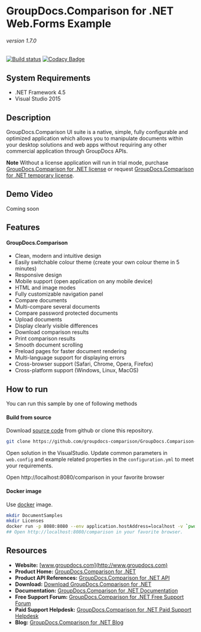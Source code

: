 # GroupDocs.Comparison for .NET Web.Forms Example
###### version 1.7.0

[![Build status](https://ci.appveyor.com/api/projects/status/0hr248kixtaay7d4/branch/master?svg=true)](https://ci.appveyor.com/project/egorovpavel/groupdocs-comparison-for-net-webforms/branch/master)
[![Codacy Badge](https://api.codacy.com/project/badge/Grade/3256f4227c354b61a361136ff079ce79)](https://www.codacy.com/app/GroupDocs/GroupDocs.Comparison-for-.NET-WebForms?utm_source=github.com&amp;utm_medium=referral&amp;utm_content=groupdocs-comparison/GroupDocs.Comparison-for-.NET-WebForms&amp;utm_campaign=Badge_Grade)

## System Requirements
- .NET Framework 4.5
- Visual Studio 2015


## Description
GroupDocs.Comparison UI suite is a native, simple, fully configurable and optimized application which allows you to manipulate documents within your desktop solutions and web apps without requiring any other commercial application through GroupDocs APIs.

**Note** Without a license application will run in trial mode, purchase [GroupDocs.Comparison for .NET license](https://purchase.groupdocs.com/order-online-step-1-of-8.aspx) or request [GroupDocs.Comparison for .NET temporary license](https://purchase.groupdocs.com/temporary-license).


## Demo Video
Coming soon


## Features
#### GroupDocs.Comparison
- Clean, modern and intuitive design
- Easily switchable colour theme (create your own colour theme in 5 minutes)
- Responsive design
- Mobile support (open application on any mobile device)
- HTML and image modes
- Fully customizable navigation panel
- Compare documents
- Multi-compare several documents
- Compare password protected documents
- Upload documents
- Display clearly visible differences
- Download comparison results
- Print comparison results
- Smooth document scrolling
- Preload pages for faster document rendering
- Multi-language support for displaying errors
- Cross-browser support (Safari, Chrome, Opera, Firefox)
- Cross-platform support (Windows, Linux, MacOS)

## How to run

You can run this sample by one of following methods

#### Build from source

Download [source code](https://github.com/groupdocs-comparison/GroupDocs.Comparison-for-.NET-WebForms/archive/master.zip) from github or clone this repository.

```bash
git clone https://github.com/groupdocs-comparison/GroupDocs.Comparison-for-.NET-WebForms
```

Open solution in the VisualStudio.
Update common parameters in `web.config` and example related properties in the `configuration.yml` to meet your requirements.

Open http://localhost:8080/comparison in your favorite browser

#### Docker image
Use [docker](https://www.docker.com/) image.

```bash
mkdir DocumentSamples
mkdir Licenses
docker run -p 8080:8080 --env application.hostAddress=localhost -v `pwd`/DocumentSamples:/home/groupdocs/app/DocumentSamples -v `pwd`/Licenses:/home/groupdocs/app/Licenses groupdocs/comparison
## Open http://localhost:8080/comparison in your favorite browser.
```


## Resources
- **Website:** [www.groupdocs.com](http://www.groupdocs.com)
- **Product Home:** [GroupDocs.Comparison for .NET](https://products.groupdocs.com/Comparison/NET)
- **Product API References:** [GroupDocs.Comparison for .NET API](https://apireference.groupdocs.com)
- **Download:** [Download GroupDocs.Comparison for .NET](http://downloads.groupdocs.com/Comparison/NET)
- **Documentation:** [GroupDocs.Comparison for .NET Documentation](https://docs.groupdocs.com/dashboard.action)
- **Free Support Forum:** [GroupDocs.Comparison for .NET Free Support Forum](https://forum.groupdocs.com/c/Comparison)
- **Paid Support Helpdesk:** [GroupDocs.Comparison for .NET Paid Support Helpdesk](https://helpdesk.groupdocs.com)
- **Blog:** [GroupDocs.Comparison for .NET Blog](https://blog.groupdocs.com/category/groupdocs-Comparison-product-family)
